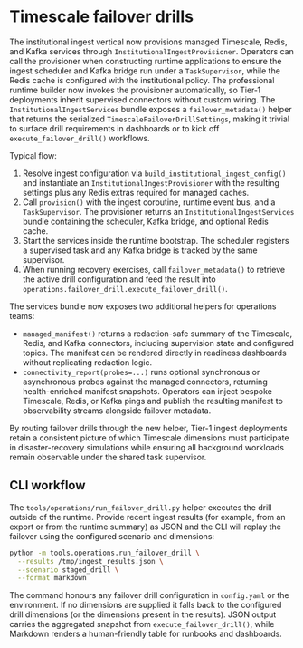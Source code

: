 # Timescale failover drills

The institutional ingest vertical now provisions managed Timescale, Redis, and
Kafka services through `InstitutionalIngestProvisioner`.  Operators can call the
provisioner when constructing runtime applications to ensure the ingest
scheduler and Kafka bridge run under a `TaskSupervisor`, while the Redis cache is
configured with the institutional policy.  The professional runtime builder now
invokes the provisioner automatically, so Tier‑1 deployments inherit supervised
connectors without custom wiring.  The `InstitutionalIngestServices`
bundle exposes a `failover_metadata()` helper that returns the serialized
`TimescaleFailoverDrillSettings`, making it trivial to surface drill
requirements in dashboards or to kick off `execute_failover_drill()` workflows.

Typical flow:

1. Resolve ingest configuration via `build_institutional_ingest_config()` and
   instantiate an `InstitutionalIngestProvisioner` with the resulting settings
   plus any Redis extras required for managed caches.
2. Call `provision()` with the ingest coroutine, runtime event bus, and a
   `TaskSupervisor`.  The provisioner returns an
   `InstitutionalIngestServices` bundle containing the scheduler, Kafka bridge,
   and optional Redis cache.
3. Start the services inside the runtime bootstrap.  The scheduler registers a
   supervised task and any Kafka bridge is tracked by the same supervisor.
4. When running recovery exercises, call `failover_metadata()` to retrieve the
   active drill configuration and feed the result into
   `operations.failover_drill.execute_failover_drill()`.

The services bundle now exposes two additional helpers for operations teams:

- `managed_manifest()` returns a redaction-safe summary of the Timescale, Redis,
  and Kafka connectors, including supervision state and configured topics.  The
  manifest can be rendered directly in readiness dashboards without replicating
  redaction logic.
- `connectivity_report(probes=...)` runs optional synchronous or asynchronous
  probes against the managed connectors, returning health-enriched manifest
  snapshots.  Operators can inject bespoke Timescale, Redis, or Kafka pings and
  publish the resulting manifest to observability streams alongside failover
  metadata.

By routing failover drills through the new helper, Tier-1 ingest deployments
retain a consistent picture of which Timescale dimensions must participate in
disaster-recovery simulations while ensuring all background workloads remain
observable under the shared task supervisor.

## CLI workflow

The `tools/operations/run_failover_drill.py` helper executes the drill outside
of the runtime.  Provide recent ingest results (for example, from an export or
from the runtime summary) as JSON and the CLI will replay the failover using the
configured scenario and dimensions:

```bash
python -m tools.operations.run_failover_drill \
  --results /tmp/ingest_results.json \
  --scenario staged_drill \
  --format markdown
```

The command honours any failover drill configuration in `config.yaml` or the
environment.  If no dimensions are supplied it falls back to the configured
drill dimensions (or the dimensions present in the results).  JSON output
carries the aggregated snapshot from `execute_failover_drill()`, while Markdown
renders a human-friendly table for runbooks and dashboards.
